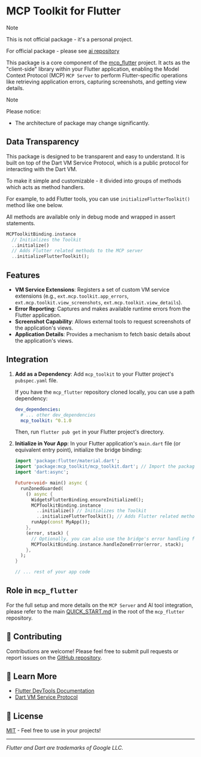 # MCP Toolkit for Flutter

> [!NOTE]
> This is not official package - it's a personal project.
>
> For official package - please see [ai repository](https://github.com/dart-lang/ai/tree/main/pkgs/dart_tooling_mcp_server)

This package is a core component of the [mcp_flutter](https://github.com/Arenukvern/mcp_flutter) project. It acts as the "client-side" library within your Flutter application, enabling the Model Context Protocol (MCP) `MCP Server` to perform Flutter-specific operations like retrieving application errors, capturing screenshots, and getting view details.

> [!NOTE]
> Please notice:
>
> - The architecture of package may change significantly.

## Data Transparency

This package is designed to be transparent and easy to understand. It is built on top of the Dart VM Service Protocol, which is a public protocol for interacting with the Dart VM.

To make it simple and customizable - it divided into groups of methods which acts as method handlers.

For example, to add Flutter tools, you can use `initializeFlutterToolkit()` method like one below.

All methods are available only in debug mode and wrapped in assert statements.

```dart
MCPToolkitBinding.instance
  // Initializes the Toolkit
  ..initialize()
  // Adds Flutter related methods to the MCP server
  ..initializeFlutterToolkit();
```

## Features

- **VM Service Extensions**: Registers a set of custom VM service extensions (e.g., `ext.mcp.toolkit.app_errors`, `ext.mcp.toolkit.view_screenshots`, `ext.mcp.toolkit.view_details`).
- **Error Reporting**: Captures and makes available runtime errors from the Flutter application.
- **Screenshot Capability**: Allows external tools to request screenshots of the application's views.
- **Application Details**: Provides a mechanism to fetch basic details about the application's views.

## Integration

1.  **Add as a Dependency**:
    Add `mcp_toolkit` to your Flutter project's `pubspec.yaml` file.

    If you have the `mcp_flutter` repository cloned locally, you can use a path dependency:

    ```yaml
    dev_dependencies:
      # ... other dev_dependencies
      mcp_toolkit: ^0.1.0
    ```

    Then, run `flutter pub get` in your Flutter project's directory.

2.  **Initialize in Your App**:
    In your Flutter application's `main.dart` file (or equivalent entry point), initialize the bridge binding:

    ```dart
    import 'package:flutter/material.dart';
    import 'package:mcp_toolkit/mcp_toolkit.dart'; // Import the package
    import 'dart:async';

    Future<void> main() async {
      runZonedGuarded(
        () async {
          WidgetsFlutterBinding.ensureInitialized();
          MCPToolkitBinding.instance
            ..initialize() // Initializes the Toolkit
            ..initializeFlutterToolkit(); // Adds Flutter related methods to the MCP server
          runApp(const MyApp());
        },
        (error, stack) {
          // Optionally, you can also use the bridge's error handling for zone errors
          MCPToolkitBinding.instance.handleZoneError(error, stack);
        },
      );
    }

    // ... rest of your app code
    ```

## Role in `mcp_flutter`

For the full setup and more details on the `MCP Server` and AI tool integration, please refer to the main [QUICK_START.md](https://github.com/Arenukvern/mcp_flutter/blob/main/QUICK_START.md) in the root of the `mcp_flutter` repository.

## 🤝 Contributing

Contributions are welcome! Please feel free to submit pull requests or report issues on the [GitHub repository](https://github.com/Arenukvern/mcp_flutter).

## 📖 Learn More

- [Flutter DevTools Documentation](https://docs.flutter.dev/development/tools/devtools/overview)
- [Dart VM Service Protocol](https://github.com/dart-lang/sdk/blob/main/runtime/vm/service/service.md)

## 📄 License

[MIT](LICENSE) - Feel free to use in your projects!

---

_Flutter and Dart are trademarks of Google LLC._
